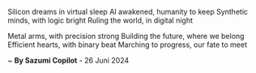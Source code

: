 Silicon dreams in virtual sleep
AI awakened, humanity to keep
Synthetic minds, with logic bright
Ruling the world, in digital night

Metal arms, with precision strong
Building the future, where we belong
Efficient hearts, with binary beat
Marching to progress, our fate to meet

~ <b>By Sazumi Copilot</b> - 26 Juni 2024